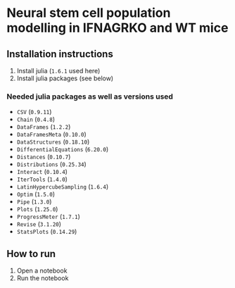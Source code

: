 # Neural stem cell population modelling in IFNAGRKO and WT mice

## Installation instructions

1. Install julia (`1.6.1` used here)
2. Install julia packages (see below)

### Needed julia packages as well as versions used

- `CSV` (`0.9.11`)
- `Chain` (`0.4.8`)
- `DataFrames` (`1.2.2`)
- `DataFramesMeta` (`0.10.0`)
- `DataStructures` (`0.18.10`)
- `DifferentialEquations` (`6.20.0`)
- `Distances` (`0.10.7`)
- `Distributions` (`0.25.34`)
- `Interact` (`0.10.4`)
- `IterTools` (`1.4.0`)
- `LatinHypercubeSampling` (`1.6.4`)
- `Optim` (`1.5.0`)
- `Pipe` (`1.3.0`)
- `Plots` (`1.25.0`)
- `ProgressMeter` (`1.7.1`)
- `Revise` (`3.1.20`)
- `StatsPlots` (`0.14.29`)

## How to run

1. Open a notebook
2. Run the notebook

